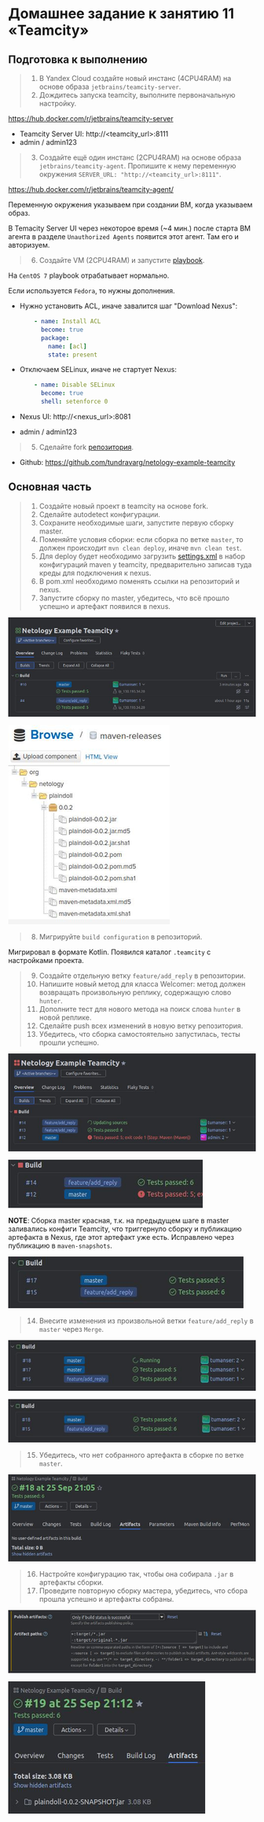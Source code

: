 # Домашнее задание к занятию 11 «Teamcity»



## Подготовка к выполнению


> 1. В Yandex Cloud создайте новый инстанс (4CPU4RAM) на основе образа `jetbrains/teamcity-server`.
> 2. Дождитесь запуска teamcity, выполните первоначальную настройку.


https://hub.docker.com/r/jetbrains/teamcity-server

* Teamcity Server UI: http://<teamcity_url>:8111
* admin / admin123


> 3. Создайте ещё один инстанс (2CPU4RAM) на основе образа `jetbrains/teamcity-agent`. Пропишите к нему переменную окружения `SERVER_URL: "http://<teamcity_url>:8111"`.


https://hub.docker.com/r/jetbrains/teamcity-agent/

Переменную окружения указываем при создании ВМ, когда указываем образ.

В Temacity Server UI через некоторое время (~4 мин.) после старта ВМ агента в разделе `Unauthorized Agents` появится этот агент.
Там его и авторизуем.


> 6. Создайте VM (2CPU4RAM) и запустите [playbook](./infrastructure).


На `CentOS 7` playbook отрабатывает нормально.

Если используется `Fedora`, то нужны дополнения.

* Нужно установить ACL, иначе завалится шаг "Download Nexus":

    ```yml
        - name: Install ACL
          become: true
          package:
            name: [acl]
            state: present
    ```

* Отключаем SELinux, иначе не стартует Nexus:

    ```yml
        - name: Disable SELinux
          become: true
          shell: setenforce 0
    ```

* Nexus UI: http://<nexus_url>:8081
* admin / admin123


> 5. Сделайте fork [репозитория](https://github.com/aragastmatb/example-teamcity).


* Github: https://github.com/tundravarg/netology-example-teamcity



## Основная часть


> 1. Создайте новый проект в teamcity на основе fork.
> 2. Сделайте autodetect конфигурации.
> 3. Сохраните необходимые шаги, запустите первую сборку master.
> 4. Поменяйте условия сборки: если сборка по ветке `master`, то должен происходит `mvn clean deploy`, иначе `mvn clean test`.
> 5. Для deploy будет необходимо загрузить [settings.xml](./teamcity/settings.xml) в набор конфигураций maven у teamcity, предварительно записав туда креды для подключения к nexus.
> 6. В pom.xml необходимо поменять ссылки на репозиторий и nexus.
> 7. Запустите сборку по master, убедитесь, что всё прошло успешно и артефакт появился в nexus.


![Teamcity](files/teamcity-build-master.jpg)

![Teamcity](files/nexus-build-master.jpg)


> 8. Мигрируйте `build configuration` в репозиторий.


Мигрировал в формате Kotlin.
Появился каталог `.teamcity` с настройками проекта.


> 9. Создайте отдельную ветку `feature/add_reply` в репозитории.
> 10. Напишите новый метод для класса Welcomer: метод должен возвращать произвольную реплику, содержащую слово `hunter`.
> 11. Дополните тест для нового метода на поиск слова `hunter` в новой реплике.
> 12. Сделайте push всех изменений в новую ветку репозитория.
> 13. Убедитесь, что сборка самостоятельно запустилась, тесты прошли успешно.


![Teamcity is building the branch](files/teamcity-building-branch.jpg)

![Teamcity built the branch](files/teamcity-built-branch.jpg)

**NOTE**: Сборка master красная, т.к. на предыдущем шаге в master заливались конфиги Teamcity,
          что триггернуло сборку и публикацию артефакта в Nexus, где этот артефакт уже есть.
          Исправлено через публикацию в `maven-snapshots`.

![Teamcity fix deploy](files/teamcity-fix-deploy.jpg)


> 14. Внесите изменения из произвольной ветки `feature/add_reply` в `master` через `Merge`.


![Teamcity fix deploy](files/teamcity-building-after-merge.jpg)

![Teamcity fix deploy](files/teamcity-building-after-merge-result.jpg)


> 15. Убедитесь, что нет собранного артефакта в сборке по ветке `master`.


![Teamcity fix deploy](files/teamcity-no-artefacts.jpg)


> 16. Настройте конфигурацию так, чтобы она собирала `.jar` в артефакты сборки.
> 17. Проведите повторную сборку мастера, убедитесь, что сбора прошла успешно и артефакты собраны.


![Teamcity fix deploy](files/teamcity-publish-config.jpg)

![Teamcity fix deploy](files/teamcity-publish-result.jpg)
